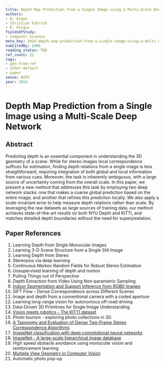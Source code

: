 ```yaml
---
title: Depth Map Prediction from a Single Image using a Multi-Scale Deep Network
authors:
- D. Eigen
- Christian Puhrsch
- R. Fergus
fieldsOfStudy:
- Computer Science
meta_key: 2014-depth-map-prediction-from-a-single-image-using-a-multi-scale-deep-network
numCitedBy: 2406
reading_status: TBD
ref_count: 22
tags:
- gen-from-ref
- other-default
- paper
venue: NIPS
year: 2014
---
```


# Depth Map Prediction from a Single Image using a Multi-Scale Deep Network

## Abstract

Predicting depth is an essential component in understanding the 3D geometry of a scene. While for stereo images local correspondence suffices for estimation, finding depth relations from a single image is less straightforward, requiring integration of both global and local information from various cues. Moreover, the task is inherently ambiguous, with a large source of uncertainty coming from the overall scale. In this paper, we present a new method that addresses this task by employing two deep network stacks: one that makes a coarse global prediction based on the entire image, and another that refines this prediction locally. We also apply a scale-invariant error to help measure depth relations rather than scale. By leveraging the raw datasets as large sources of training data, our method achieves state-of-the-art results on both NYU Depth and KITTI, and matches detailed depth boundaries without the need for superpixelation.

## Paper References

1. Learning Depth from Single Monocular Images
2. Learning 3-D Scene Structure from a Single Still Image
3. Learning Depth from Stereo
4. Stereopsis via deep learning
5. Continuous Markov Random Fields for Robust Stereo Estimation
6. Unsupervised learning of depth and motion
7. Pulling Things out of Perspective
8. Depth Extraction from Video Using Non-parametric Sampling
9. [Indoor Segmentation and Support Inference from RGBD Images](2012-indoor-segmentation-and-support-inference-from-rgbd-images)
10. SIFT Flow - Dense Correspondence across Different Scenes
11. Image and depth from a conventional camera with a coded aperture
12. Learning long-range vision for autonomous off-road driving
13. Data-Driven 3D Primitives for Single Image Understanding
14. [Vision meets robotics - The KITTI dataset](2013-vision-meets-robotics-the-kitti-dataset)
15. Photo tourism - exploring photo collections in 3D
16. [A Taxonomy and Evaluation of Dense Two-Frame Stereo Correspondence Algorithms](2001-a-taxonomy-and-evaluation-of-dense-two-frame-stereo-correspondence-algorithms)
17. [ImageNet classification with deep convolutional neural networks](2012-alexnet.md)
18. [ImageNet - A large-scale hierarchical image database](2009-imagenet-a-large-scale-hierarchical-image-database)
19. High speed obstacle avoidance using monocular vision and reinforcement learning
20. [Multiple View Geometry in Computer Vision](2001-multiple-view-geometry-in-computer-vision)
21. Automatic photo pop-up
